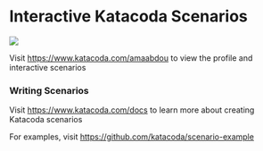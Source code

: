# Interactive Katacoda Scenarios

[![](http://shields.katacoda.com/katacoda/amaabdou/count.svg)](https://www.katacoda.com/amaabdou "Get your profile on Katacoda.com")

Visit https://www.katacoda.com/amaabdou to view the profile and interactive scenarios

### Writing Scenarios
Visit https://www.katacoda.com/docs to learn more about creating Katacoda scenarios

For examples, visit https://github.com/katacoda/scenario-example
